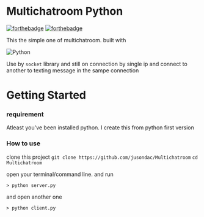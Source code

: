 # Multichatroom Python

[![forthebadge](https://forthebadge.com/images/badges/made-with-python.svg)](https://forthebadge.com)
[![forthebadge](https://forthebadge.com/images/badges/built-with-love.svg)](https://forthebadge.com)

This the simple one of multichatroom. built with

![Python](https://img.shields.io/badge/python-3670A0?style=for-the-badge&logo=python&logoColor=ffdd54)

Use by ```socket``` library and still on connection by single ip and connect to another to texting message in the sampe connection

# Getting Started

### requirement

Atleast you've been installed python. I create this from python first version

### How to use
clone this project
```git clone https://github.com/jusondac/Multichatroom```
```cd Multichatroom```

open your terminal/command line. and run

```> python server.py```

and open another one

```> python client.py```
